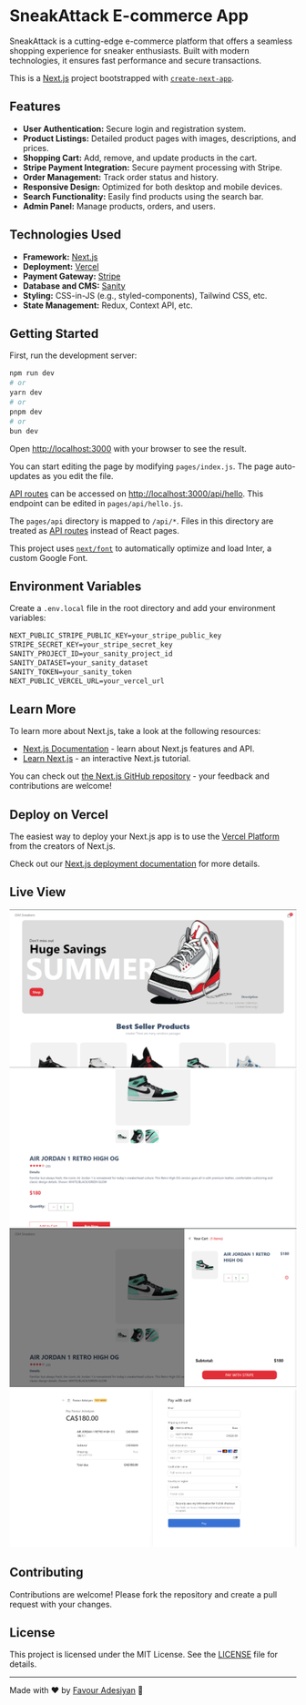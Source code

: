 # SneakAttack E-commerce App

SneakAttack is a cutting-edge e-commerce platform that offers a seamless shopping experience for sneaker enthusiasts. Built with modern technologies, it ensures fast performance and secure transactions.

This is a [Next.js](https://nextjs.org/) project bootstrapped with [`create-next-app`](https://github.com/vercel/next.js/tree/canary/packages/create-next-app).

## Features

- **User Authentication:** Secure login and registration system.
- **Product Listings:** Detailed product pages with images, descriptions, and prices.
- **Shopping Cart:** Add, remove, and update products in the cart.
- **Stripe Payment Integration:** Secure payment processing with Stripe.
- **Order Management:** Track order status and history.
- **Responsive Design:** Optimized for both desktop and mobile devices.
- **Search Functionality:** Easily find products using the search bar.
- **Admin Panel:** Manage products, orders, and users.

## Technologies Used

- **Framework:** [Next.js](https://nextjs.org/)
- **Deployment:** [Vercel](https://vercel.com/)
- **Payment Gateway:** [Stripe](https://stripe.com/)
- **Database and CMS:** [Sanity](https://www.sanity.io/)
- **Styling:** CSS-in-JS (e.g., styled-components), Tailwind CSS, etc.
- **State Management:** Redux, Context API, etc.

## Getting Started

First, run the development server:

```bash
npm run dev
# or
yarn dev
# or
pnpm dev
# or
bun dev
```

Open [http://localhost:3000](http://localhost:3000) with your browser to see the result.

You can start editing the page by modifying `pages/index.js`. The page auto-updates as you edit the file.

[API routes](https://nextjs.org/docs/api-routes/introduction) can be accessed on [http://localhost:3000/api/hello](http://localhost:3000/api/hello). This endpoint can be edited in `pages/api/hello.js`.

The `pages/api` directory is mapped to `/api/*`. Files in this directory are treated as [API routes](https://nextjs.org/docs/api-routes/introduction) instead of React pages.

This project uses [`next/font`](https://nextjs.org/docs/basic-features/font-optimization) to automatically optimize and load Inter, a custom Google Font.

## Environment Variables

Create a `.env.local` file in the root directory and add your environment variables:

```env
NEXT_PUBLIC_STRIPE_PUBLIC_KEY=your_stripe_public_key
STRIPE_SECRET_KEY=your_stripe_secret_key
SANITY_PROJECT_ID=your_sanity_project_id
SANITY_DATASET=your_sanity_dataset
SANITY_TOKEN=your_sanity_token
NEXT_PUBLIC_VERCEL_URL=your_vercel_url
```

## Learn More

To learn more about Next.js, take a look at the following resources:

- [Next.js Documentation](https://nextjs.org/docs) - learn about Next.js features and API.
- [Learn Next.js](https://nextjs.org/learn) - an interactive Next.js tutorial.

You can check out [the Next.js GitHub repository](https://github.com/vercel/next.js/) - your feedback and contributions are welcome!

## Deploy on Vercel

The easiest way to deploy your Next.js app is to use the [Vercel Platform](https://vercel.com/new?utm_medium=default-template&filter=next.js&utm_source=create-next-app&utm_campaign=create-next-app-readme) from the creators of Next.js.

Check out our [Next.js deployment documentation](https://nextjs.org/docs/deployment) for more details.

## Live View

![Home Page](./public/images/image.png)
![Product Page](./public/images/product-page.png)
![Cart Page](./public/images/cart.png)
![Checkout Page](./public/images/checkout.png)

## Contributing

Contributions are welcome! Please fork the repository and create a pull request with your changes.

## License

This project is licensed under the MIT License. See the [LICENSE](LICENSE) file for details.

---

Made with ❤️ by [Favour Adesiyan](https://github.com/favour01216) 👋
